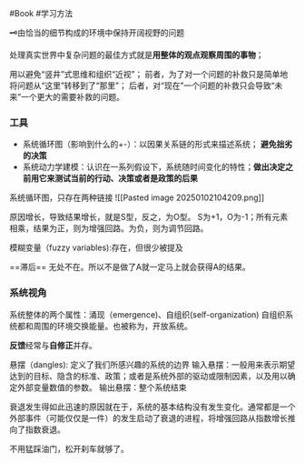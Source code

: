 #Book #学习方法 


🗝️由恰当的细节构成的环境中保持开阔视野的问题

处理真实世界中复杂问题的最佳方式就是**用整体的观点观察周围的事物**；

用以避免“竖井”式思维和组织“近视”；
前者，为了对一个问题的补救只是简单地将问题从“这里”转移到了“那里”；
后者，对“现在”一个问题的补救只会导致“未来”一个更大的需要补救的问题。


### 工具
- 系统循环图（影响到什么的+-）：以因果关系链的形式来描述系统； **避免拙劣的决策**
- 系统动力学建模：认识在一系列假设下，系统随时间变化的特性；**做出决定之前用它来测试当前的行动、决策或者是政策的后果**

系统循环图，只存在两种链接
![[Pasted image 20250102104209.png]]

原因增长，导致结果增长，就是S型，反之，为O型。
S为+1，O为-1；所有元素相乘，结果为正，则为增强回路。为负，则为调节回路。



模糊变量（fuzzy variables):存在，但很少被提及



==滞后== 无处不在。所以不是做了A就一定马上就会获得A的结果。

### 系统视角 
系统整体的两个属性：涌现（emergence)、自组织(self-organization)
自组织系统都和周围的环境交换能量。也被称为，开放系统。


**反馈**经常与**自修正**并存。

悬摆（dangles): 定义了我们所感兴趣的系统的边界
输入悬摆：一般用来表示期望达到的目标、隐含的标准、政策；或者是系统外部的驱动或限制因素，以及用以确定外部变量数值的参数。
输出悬摆：整个系统结束


衰退发生得如此迅速的原因就在于，系统的基本结构没有发生变化。通常都是一个外部事件（可能仅仅是一件）的发生启动了衰退的进程，将增强回路从指数增长推向了指数衰退。



不用猛踩油门，松开刹车就够了。
